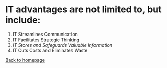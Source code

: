 # IT advantages are not limited to, but include:

1. IT Streamlines Communication
2. IT Facilitates Strategic Thinking
3. *IT Stores and Safeguards Valuable Information*
4. IT Cuts Costs and Eliminates Waste

[Back to homepage](https://github.com/cademahoney18/cademahoney18/blob/main/README.md)
